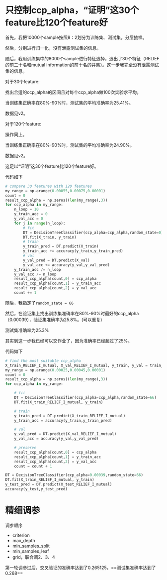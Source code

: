 # 只控制ccp_alpha，“证明”这30个feature比120个feature好

首先，我把10000个sample按照8：2划分为训练集、测试集。分层抽样。

然后，分别进行归一化，没有泄露测试集的信息。

随后，我用训练集中的8000个sample进行特征选择，选出了30个特征（RELIEF的前二十名和mutual information的前十名的并集）。这一步我完全没有泄露测试集的信息。



对于30个feature:

找出合适的ccp_alpha的区间且对每个ccp_alpha做100次实验求平均。

当训练集正确率在80%-90%时，测试集的平均准确率为25.41%。

数据见v2。



对于120个feature:

操作同上。

当训练集正确率在80%-90%时，测试集的平均准确率为24.90%。

数据见v2。



这足以“证明”这30个feature比120个feature好。



代码如下

```python
# compare 30 features with 120 features
my_range = np.arange(0.00055,0.00075,0.00001)
count = 0
result_ccp_alpha = np.zeros((len(my_range),3))
for ccp_alpha in my_range:
    n_loop = 10
    y_train_acc = 0
    y_val_acc = 0
    for j in range(n_loop):
        # fit
        DT = DecisionTreeClassifier(ccp_alpha=ccp_alpha,random_state=0)
        DT.fit(X_train, y_train)
        # train
        y_train_pred = DT.predict(X_train)
        y_train_acc += accuracy(y_train,y_train_pred)
        # val
        y_val_pred = DT.predict(X_val)
        y_val_acc += accuracy(y_val,y_val_pred)
    y_train_acc /= n_loop
    y_val_acc /= n_loop
    result_ccp_alpha[count,0] = ccp_alpha
    result_ccp_alpha[count,1] = y_train_acc
    result_ccp_alpha[count,2] = y_val_acc
    count += 1
```





随后，我指定了`random_state = 66`

然后，在验证集上找出训练集准确率在80%-90%时最好的ccp_alpha（0.00039），验证集准确率为25.8%。(可以重复)

测试集准确率为25.3%

其实到这一步我已经可以交作业了，因为准确率已经超过了25%。

代码如下

```python
# find the most suitable ccp_alpha
X_train_RELIEF_I_mutual, X_val_RELIEF_I_mutual, y_train, y_val = train_test_split(X_train_RELIEF_I_mutual, y_train, test_size=0.25, random_state=42, stratify=y_train)
my_range = np.arange(0.00025,0.00045,0.00001)
count = 0
result_ccp_alpha = np.zeros((len(my_range),3))
for ccp_alpha in my_range:

    # fit
    DT = DecisionTreeClassifier(ccp_alpha=ccp_alpha,random_state=66)
    DT.fit(X_train_RELIEF_I_mutual, y_train)

    # train
    y_train_pred = DT.predict(X_train_RELIEF_I_mutual)
    y_train_acc = accuracy(y_train,y_train_pred)

    # val
    y_val_pred = DT.predict(X_val_RELIEF_I_mutual)
    y_val_acc = accuracy(y_val,y_val_pred)

    # preserve
    result_ccp_alpha[count,0] = ccp_alpha
    result_ccp_alpha[count,1] = y_train_acc
    result_ccp_alpha[count,2] = y_val_acc
    count = count + 1

DT = DecisionTreeClassifier(ccp_alpha=0.00039,random_state=66)
DT.fit(X_train_RELIEF_I_mutual, y_train)
y_test_pred = DT.predict(X_test_RELIEF_I_mutual)
accuracy(y_test,y_test_pred)
```



# 精细调参

调参顺序

* criterion
* max_depth
* min_samples_split
* min_samples_leaf
* grid，联合调2、3、4



第一轮调参过后，交叉验证的准确率达到了0.265125，==测试集准确率达到了0.268==
